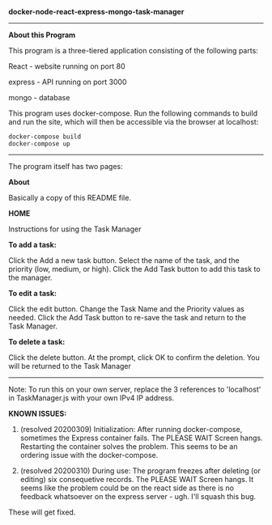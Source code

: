 **docker-node-react-express-mongo-task-manager**

************************************************************

**About this Program**

This program is a three-tiered application consisting of the following parts:


React - website running on port 80

express - API running on port 3000

mongo - database

This program uses docker-compose. Run the following commands to build and run the site, which will then be accessible via the browser at localhost:

    docker-compose build
    docker-compose up

************************************************************

The program itself has two pages:

**About**

Basically a copy of this README file.

**HOME**

Instructions for using the Task Manager

**To add a task:**

Click the Add a new task button.
Select the name of the task, and the priority (low, medium, or high).
Click the Add Task button to add this task to the manager.

**To edit a task:**

Click the edit button.
Change the Task Name and the Priority values as needed.
Click the Add Task button to re-save the task and return to the Task Manager.

**To delete a task:**

Click the delete button.
At the prompt, click OK to confirm the deletion.
You will be returned to the Task Manager


************************************************************

Note: To run this on your own server, replace the 3 references to 'localhost' in TaskManager.js with your own IPv4 IP address.

**KNOWN ISSUES:**

1) (resolved 20200309) Initialization: After running docker-compose, sometimes the Express container fails. The PLEASE WAIT Screen hangs. Restarting the container solves the problem. This seems to be an ordering issue with the docker-compose.

2) (resolved 20200310) During use: The program freezes after deleting (or editing) six consequetive records. The PLEASE WAIT Screen hangs. It seems like the problem could be on the react side as there is no feedback whatsoever on the express server - ugh. I'll squash this bug.


These will get fixed.
